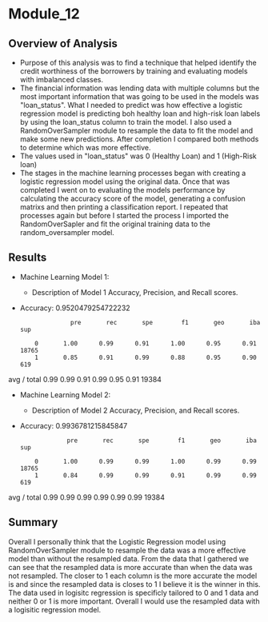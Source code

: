 # Module_12

## Overview of Analysis
* Purpose of this analysis was to find a technique that helped identify the credit worthiness of the borrowers by training and evaluating models with imbalanced classes. 
* The financial information was lending data with multiple columns but the most important information that was going to be used in the models was "loan_status". What I needed to predict was how effective a logistic regression model is predicting boh healthy loan and high-risk loan labels by using the loan_status column to train the model. I also used a RandomOverSampler module to resample the data to fit the model and make some new predictions. After completion I compared both methods to determine which was more effective. 
* The values used in "loan_status" was 0 (Healthy Loan) and 1 (High-Risk loan)
* The stages in the machine learning processes began with creating a logistic regression model using the original data. Once that was completed I went on to evaluating the models performance by calculating the accuracy score of the model, generating a confusion matrixs and then printing a classification report. I repeated that processes again but before I started the process I imported the RandomOverSapler and fit the original training data to the random_oversampler model. 

## Results
* Machine Learning Model 1:
  * Description of Model 1 Accuracy, Precision, and Recall scores.

* Accuracy: 0.9520479254722232

                    pre       rec       spe        f1       geo       iba       sup

          0       1.00      0.99      0.91      1.00      0.95      0.91     18765
          1       0.85      0.91      0.99      0.88      0.95      0.90       619

avg / total       0.99      0.99      0.91      0.99      0.95      0.91     19384

* Machine Learning Model 2:
  * Description of Model 2 Accuracy, Precision, and Recall scores.

* Accuracy: 0.9936781215845847

                   pre       rec       spe        f1       geo       iba       sup

          0       1.00      0.99      0.99      1.00      0.99      0.99     18765
          1       0.84      0.99      0.99      0.91      0.99      0.99       619

avg / total       0.99      0.99      0.99      0.99      0.99      0.99     19384



## Summary
Overall I personally think that the Logistic Regression model using RandomOverSampler module to resample the data was a more effective model than without the resampled data. From the data that I gathered we can see that the resampled data is more accurate than when the data was not resampled. The closer to 1 each column is the more accurate the model is and since the resampled data is closes to 1 I believe it is the winner in this. The data used in logisitc regression is specificly tailored to 0 and 1 data and neither 0 or 1 is more important. Overall I would use the resampled data with a logisitic regression model. 